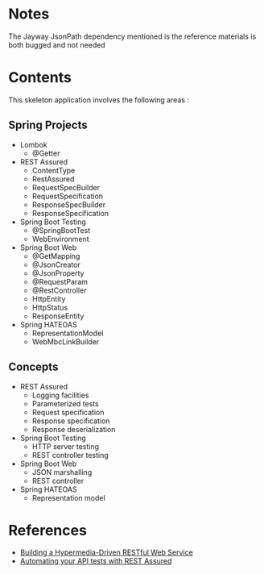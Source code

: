 # Notes
The Jayway JsonPath dependency mentioned is the reference materials is both bugged and not needed

# Contents
This skeleton application involves the following areas :

## Spring Projects
* Lombok
    - @Getter
* REST Assured
    - ContentType
    - RestAssured
    - RequestSpecBuilder
    - RequestSpecification
    - ResponseSpecBuilder
    - ResponseSpecification
* Spring Boot Testing
    - @SpringBootTest
    - WebEnvironment
* Spring Boot Web
    - @GetMapping
    - @JsonCreator
    - @JsonProperty
    - @RequestParam
    - @RestController
    - HttpEntity
    - HttpStatus
    - ResponseEntity
* Spring HATEOAS
    - RepresentationModel
    - WebMbcLinkBuilder

## Concepts
* REST Assured
    - Logging facilities
    - Parameterized tests
    - Request specification
    - Response specification
    - Response deserialization
* Spring Boot Testing
    - HTTP server testing
    - REST controller testing
* Spring Boot Web
    - JSON marshalling
    - REST controller
* Spring HATEOAS
    - Representation model

# References
* [Building a Hypermedia-Driven RESTful Web Service](https://spring.io/guides/gs/rest-hateoas/)
* [Automating your API tests with REST Assured](https://testautomationu.applitools.com/automating-your-api-tests-with-rest-assured/)
